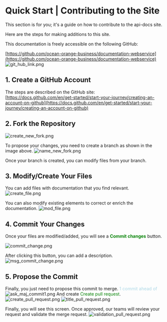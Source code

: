 # Quick Start | Contributing to the Site

This section is for you; it's a guide on how to contribute to the api-docs site.

Here are the steps for making additions to this site.

This documentation is freely accessible on the following GitHub:

[https://github.com/ocean-orange-business/documentation-webservice](https://github.com/ocean-orange-business/documentation-webservice)
![git_hub_link.png](/contribute_img/git_hub_link.png)

## 1. Create a GitHub Account
The steps are described on the GitHub site:
[https://docs.github.com/en/get-started/start-your-journey/creating-an-account-on-github](https://docs.github.com/en/get-started/start-your-journey/creating-an-account-on-github)

## 2. Fork the Repository
![create_new_fork.png](/contribute_img/create_new_fork.png)

To propose your changes, you need to create a branch as shown in the image above.
![name_new_fork.png](/contribute_img/create_new_fork2.png)

Once your branch is created, you can modify files from your branch.

## 3. Modify/Create Your Files
You can add files with documentation that you find relevant.
![create_file.png](/contribute_img/create_file.png)

You can also modify existing elements to correct or enrich the documentation.
![mod_file.png](/contribute_img/mod_file.png)

## 4. Commit Your Changes
Once your files are modified/added, you will see a <span style="color: green;">**Commit changes**</span> button.

![commit_change.png](/contribute_img/commit_change.png)

After clicking this button, you can add a description.
![msg_commit_change.png](/contribute_img/msg_commit_change.png)

## 5. Propose the Commit
Finally, you just need to propose this commit to merge. <span style="color: lightblue;">1 commit ahead of</span>
![ask_maj_commit1.png](/contribute_img/ask_maj_commit1.png)
And create <span style="color: green;">Create pull request</span>.
![create_pull_request.png](/contribute_img/create_pull_request.png)
![title_pull_request.png](/contribute_img/title_pull_request.png)

Finally, you will see this screen. Once approved, our teams will review your request and validate the merge request.
![validation_pull_request.png](/contribute_img/validation_pull_request.png)
